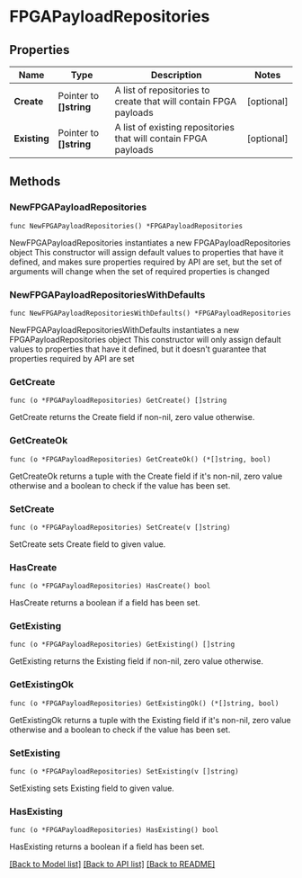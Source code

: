 <!--
Copyright (C) 2020-2025 Arm Limited or its affiliates and Contributors. All rights reserved.
SPDX-License-Identifier: Apache-2.0
-->
# FPGAPayloadRepositories

## Properties

Name | Type | Description | Notes
------------ | ------------- | ------------- | -------------
**Create** | Pointer to **[]string** | A list of repositories to create that will contain FPGA payloads | [optional] 
**Existing** | Pointer to **[]string** | A list of existing repositories that will contain FPGA payloads | [optional] 

## Methods

### NewFPGAPayloadRepositories

`func NewFPGAPayloadRepositories() *FPGAPayloadRepositories`

NewFPGAPayloadRepositories instantiates a new FPGAPayloadRepositories object
This constructor will assign default values to properties that have it defined,
and makes sure properties required by API are set, but the set of arguments
will change when the set of required properties is changed

### NewFPGAPayloadRepositoriesWithDefaults

`func NewFPGAPayloadRepositoriesWithDefaults() *FPGAPayloadRepositories`

NewFPGAPayloadRepositoriesWithDefaults instantiates a new FPGAPayloadRepositories object
This constructor will only assign default values to properties that have it defined,
but it doesn't guarantee that properties required by API are set

### GetCreate

`func (o *FPGAPayloadRepositories) GetCreate() []string`

GetCreate returns the Create field if non-nil, zero value otherwise.

### GetCreateOk

`func (o *FPGAPayloadRepositories) GetCreateOk() (*[]string, bool)`

GetCreateOk returns a tuple with the Create field if it's non-nil, zero value otherwise
and a boolean to check if the value has been set.

### SetCreate

`func (o *FPGAPayloadRepositories) SetCreate(v []string)`

SetCreate sets Create field to given value.

### HasCreate

`func (o *FPGAPayloadRepositories) HasCreate() bool`

HasCreate returns a boolean if a field has been set.

### GetExisting

`func (o *FPGAPayloadRepositories) GetExisting() []string`

GetExisting returns the Existing field if non-nil, zero value otherwise.

### GetExistingOk

`func (o *FPGAPayloadRepositories) GetExistingOk() (*[]string, bool)`

GetExistingOk returns a tuple with the Existing field if it's non-nil, zero value otherwise
and a boolean to check if the value has been set.

### SetExisting

`func (o *FPGAPayloadRepositories) SetExisting(v []string)`

SetExisting sets Existing field to given value.

### HasExisting

`func (o *FPGAPayloadRepositories) HasExisting() bool`

HasExisting returns a boolean if a field has been set.


[[Back to Model list]](../README.md#documentation-for-models) [[Back to API list]](../README.md#documentation-for-api-endpoints) [[Back to README]](../README.md)


